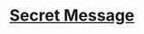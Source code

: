 # [Secret Message](https://docs.google.com/document/d/1NO9qyUeokHBQDIQhsRGMq8L1M0lhw0xqpHV9w-NqC6c)
